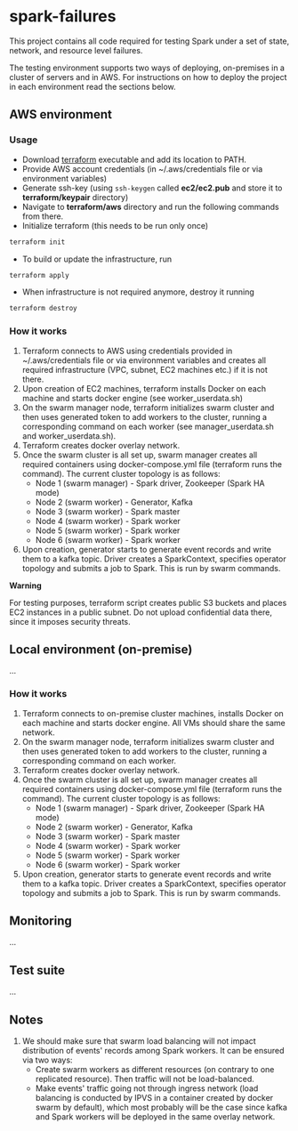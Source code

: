# spark-failures
This project contains all code required for testing Spark under a set of state, network, and resource level failures.

The testing environment supports two ways of deploying, on-premises in a cluster of servers and in AWS. For instructions on how to deploy the project in each environment read the sections below.

## AWS environment

### Usage

* Download [terraform](https://www.terraform.io/downloads.html) executable and add its location to PATH.
* Provide AWS account credentials (in ~/.aws/credentials file or via environment variables)
* Generate ssh-key (using `ssh-keygen` called **ec2/ec2.pub** and store it to **terraform/keypair** directory)
* Navigate to **terraform/aws** directory and run the following commands from there. 
* Initialize terraform (this needs to be run only once)
```sh
terraform init
```
* To build or update the infrastructure, run
```sh
terraform apply
```  
* When infrastructure is not required anymore, destroy it running
```sh
terraform destroy
```

### How it works

1. Terraform connects to AWS using credentials provided in ~/.aws/credentials file or via environment variables and creates all required infrastructure (VPC, subnet, EC2 machines etc.) if it is not there.
2. Upon creation of EC2 machines, terraform installs Docker on each machine and starts docker engine (see worker_userdata.sh)
3. On the swarm manager node, terraform initializes swarm cluster and then uses generated token to add workers to the cluster, running a corresponding command on each worker (see manager_userdata.sh and worker_userdata.sh).
4. Terraform creates docker overlay network.
5. Once the swarm cluster is all set up, swarm manager creates all required containers using docker-compose.yml file (terraform runs the command). The current cluster topology is as follows:
   * Node 1 (swarm manager) - Spark driver, Zookeeper (Spark HA mode)
   * Node 2 (swarm worker) - Generator, Kafka
   * Node 3 (swarm worker) - Spark master
   * Node 4 (swarm worker) - Spark worker
   * Node 5 (swarm worker) - Spark worker
   * Node 6 (swarm worker) - Spark worker
6. Upon creation, generator starts to generate event records and write them to a kafka topic. Driver creates a SparkContext, specifies operator topology and submits a job to Spark. This is run by swarm commands.

**Warning**

For testing purposes, terraform script creates public S3 buckets and places EC2 instances in a public subnet. Do not upload confidential data there, since it imposes security threats.


## Local environment (on-premise)
...

### How it works

1. Terraform connects to on-premise cluster machines, installs Docker on each machine and starts docker engine. All VMs should share the same network.
2. On the swarm manager node, terraform initializes swarm cluster and then uses generated token to add workers to the cluster, running a corresponding command on each worker.
4. Terraform creates docker overlay network.
5. Once the swarm cluster is all set up, swarm manager creates all required containers using docker-compose.yml file (terraform runs the command). The current cluster topology is as follows:
    * Node 1 (swarm manager) - Spark driver, Zookeeper (Spark HA mode)
    * Node 2 (swarm worker) - Generator, Kafka
    * Node 3 (swarm worker) - Spark master
    * Node 4 (swarm worker) - Spark worker
    * Node 5 (swarm worker) - Spark worker
    * Node 6 (swarm worker) - Spark worker
6. Upon creation, generator starts to generate event records and write them to a kafka topic. Driver creates a SparkContext, specifies operator topology and submits a job to Spark. This is run by swarm commands.

## Monitoring
...

## Test suite
...

## Notes

1. We should make sure that swarm load balancing will not impact distribution of events' records among Spark workers. It can be ensured via two ways:
    * Create swarm workers as different resources (on contrary to one replicated resource). Then traffic will not be load-balanced.
    * Make events' traffic going not through ingress network (load balancing is conducted by IPVS in a container created by docker swarm by default), which most probably will be the case since kafka and Spark workers will be deployed in the same overlay network.